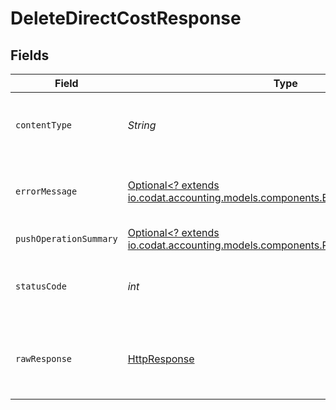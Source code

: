 # DeleteDirectCostResponse


## Fields

| Field                                                                                                                             | Type                                                                                                                              | Required                                                                                                                          | Description                                                                                                                       |
| --------------------------------------------------------------------------------------------------------------------------------- | --------------------------------------------------------------------------------------------------------------------------------- | --------------------------------------------------------------------------------------------------------------------------------- | --------------------------------------------------------------------------------------------------------------------------------- |
| `contentType`                                                                                                                     | *String*                                                                                                                          | :heavy_check_mark:                                                                                                                | HTTP response content type for this operation                                                                                     |
| `errorMessage`                                                                                                                    | [Optional<? extends io.codat.accounting.models.components.ErrorMessage>](../../models/components/ErrorMessage.md)                 | :heavy_minus_sign:                                                                                                                | Your API request was not properly authorized.                                                                                     |
| `pushOperationSummary`                                                                                                            | [Optional<? extends io.codat.accounting.models.components.PushOperationSummary>](../../models/components/PushOperationSummary.md) | :heavy_minus_sign:                                                                                                                | OK                                                                                                                                |
| `statusCode`                                                                                                                      | *int*                                                                                                                             | :heavy_check_mark:                                                                                                                | HTTP response status code for this operation                                                                                      |
| `rawResponse`                                                                                                                     | [HttpResponse<InputStream>](https://docs.oracle.com/en/java/javase/11/docs/api/java.net.http/java/net/http/HttpResponse.html)     | :heavy_check_mark:                                                                                                                | Raw HTTP response; suitable for custom response parsing                                                                           |